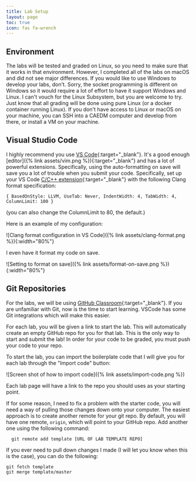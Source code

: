 ```yaml
---
title: Lab Setup
layout: page
toc: true
icon: fas fa-wrench
---
```


## Environment

The labs will be tested and graded on Linux, so you need to make sure that it works in that environment. However, I completed all of the labs on macOS and did not see major differences. If you would like to use Windows to develop your labs, don't. Sorry, the socket programming is different on Windows so it would require a lot of effort to have it support Windows and Linux. I can't vouch for the Linux Subsystem, but you are welcome to try. Just know that all grading will be done using pure Linux (or a docker container running Linux). If you don't have access to Linux or macOS on your machine, you can SSH into a CAEDM computer and develop from there, or install a VM on your machine. 

## Visual Studio Code

I highly recommend you use [VS Code](https://code.visualstudio.com){:target="_blank"}. It's a good enough [editor]({% link assets/vim.png %}){:target="_blank"} and has a lot of powerful extensions. Specifically, using the auto-formatting on save will save you a lot of trouble when you submit your code. Specifically, set up your VS Code [C/C++ extension](https://marketplace.visualstudio.com/items?itemName=ms-vscode.cpptools){:target="_blank"} with the following Clang format specification:

```
{ BasedOnStyle: LLVM, UseTab: Never, IndentWidth: 4, TabWidth: 4, ColumnLimit: 100 }
```

(you can also change the ColumnLimit to 80, the default.)

Here is an example of my configuration:

![Clang format configuration in VS Code]({% link assets/clang-format.png %}){:width="80%"}

I even have it format my code on save.

![Setting to format on save]({% link assets/format-on-save.png %}){:width="80%"}

## Git Repositories

For the labs, we will be using [GitHub Classroom](https://classroom.github.com/classrooms){:target="_blank"}. If you are unfamiliar with Git, now is the time to start learning. VSCode has some Git integrations which will make this easier. 

For each lab, you will be given a link to start the lab. This will automatically create an empty GitHub repo for you for that lab. This is the only way to start and submit the lab! In order for your code to be graded, you must push your code to your repo. 

To start the lab, you can import the boilerplate code that I will give you for each lab through the "Import code" button:

![Screen shot of how to import code]({% link assets/import-code.png %})

Each lab page will have a link to the repo you should uses as your starting point. 

If for some reason, I need to fix a problem with the starter code, you will need a way of pulling those changes down onto your computer. The easiest approach is to create another remote for your git repo. By default, you will have one remote, `origin`, which will point to your GitHub repo. Add another one using the following command:

```
  git remote add template [URL OF LAB TEMPLATE REPO]
```

If you ever need to pull down changes I made (I will let you know when this is the case), you can do the following:

```
git fetch template
git merge template/master
```
